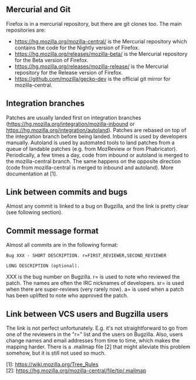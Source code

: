 ## Mercurial and Git
Firefox is in a mercurial repository, but there are git clones too.
The main repositories are:
- <https://hg.mozilla.org/mozilla-central/> is the Mercurial repository which contains the code for the Nightly version of Firefox.
- <https://hg.mozilla.org/releases/mozilla-beta/> is the Mercurial repository for the Beta version of Firefox.
- <https://hg.mozilla.org/releases/mozilla-release/> is the Mercurial repository for the Release version of Firefox.
- <https://github.com/mozilla/gecko-dev> is the official git mirror for mozilla-central.

## Integration branches
Patches are usually landed first on integration branches (<https://hg.mozilla.org/integration/mozilla-inbound> or <https://hg.mozilla.org/integration/autoland>). Patches are rebased on top of the integration branch before being landed. Inbound is used by developers manually. Autoland is used by automated tools to land patches from a queue of landable patches (e.g. from MozReview or from Phabricator). Periodically, a few times a day, code from inbound or autoland is merged to the mozilla-central branch. The same happens on the opposite direction (code from mozilla-central is merged to inbound and autoland).
More documentation at \[1\].

## Link between commits and bugs
Almost any commit is linked to a bug on Bugzilla, and the link is pretty clear (see following section).

## Commit message format
Almost all commits are in the following format:
```
Bug XXX - SHORT DESCRIPTION. r=FIRST_REVIEWER,SECOND_REVIEWER

LONG DESCRIPTION (optional).
```

XXX is the bug number on Bugzilla.
r= is used to note who reviewed the patch. The names are often the IRC nicknames of developers.
sr= is used when there are super-reviews (very rarely now).
a= is used when a patch has been uplifted to note who approved the patch.

## Link between VCS users and Bugzilla users
The link is not perfect unfortunately. E.g. it's not straightforward to go from one of the reviewers in the "r=" list and the users on Bugzilla. Also, users change names and email addresses from time to time, which makes the mapping harder.
There is a .mailmap file \[2\] that might alleviate this problem somehow, but it is still not used so much.

\[1\]: <https://wiki.mozilla.org/Tree_Rules>  
\[2\]: <https://hg.mozilla.org/mozilla-central/file/tip/.mailmap>
